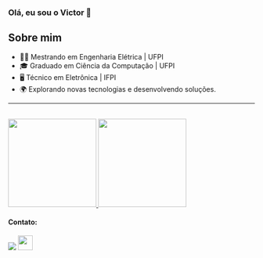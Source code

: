 ### Olá, eu sou o Victor 👋

<p>

## Sobre mim
- 👨‍🎓 Mestrando em Engenharia Elétrica | UFPI
- 🎓 Graduado em Ciência da Computação | UFPI
- 🖥️ Técnico em Eletrônica | IFPI
- 🌍 Explorando novas tecnologias e desenvolvendo soluções.

---
<br>

<a href="https://github.com/vic37get">
    <img height="180em" src="https://github-readme-stats.vercel.app/api?username=vic37get&count_private=true&show_icons=true&theme=light" />
    <img height="180em" src="https://github-readme-stats-eight-theta.vercel.app/api/top-langs/?username=vic37get&count_private=true&layout=compact&langs_count=8&theme=light"/>
</a>
</p>
          

#### Contato:
<div>
<a href="https://www.linkedin.com/in/victor-ribeiro-silvaa" target="_blank"><img src="https://img.shields.io/badge/-LinkedIn-%230077B5?style=for-the-badge&logo=linkedin&logoColor=white" target="_blank" rel="noopener noreferrer"></a>
<a href="https://huggingface.co/vic35get" target="_blank" rel="noopener noreferrer">
    <img src="http://huggingface.co/front/assets/huggingface_logo.svg" width="30" height="30">
</a>
</div>

